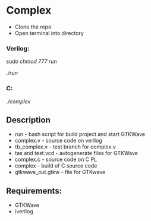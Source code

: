 # Complex

* Clone the repo
* Open terminal into directory

### Verilog:
*sudo chmod 777 run*

*./run*

### C:
*./complex*

## Description
* run - bash script for build project and start GTKWave
* complex.v - source code on verilog
* tb_complex.v - test branch for complex.v
* tas and test.vcd - autogenerate files for GTKWave
* complex.c - source code on C PL
* complex - build of C source code 
* gtkwave_out.gtkw - file for GTKwave 

## Requirements:
* GTKWave
* iverilog
